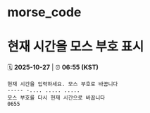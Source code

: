# morse_code
# 현재 시간을 모스 부호 표시
<!-- MORSE_TIME_START -->
🗓️ **2025-10-27** | ⏰ **06:55 (KST)**

```
현재 시간을 입력하세요. 모스 부호로 바꿉니다
----- -.... ..... .....
모스 부호를 다시 현재 시간으로 바꿉니다
0655
```
<!-- MORSE_TIME_END -->
